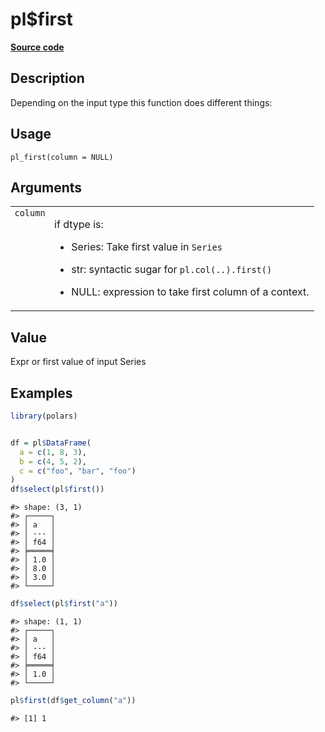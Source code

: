 
# pl$first

[**Source code**](https://github.com/pola-rs/r-polars/tree/main/R/functions__lazy.R#L155)

## Description

Depending on the input type this function does different things:

## Usage

<pre><code class='language-R'>pl_first(column = NULL)
</code></pre>

## Arguments

<table>
<tr>
<td style="white-space: nowrap; font-family: monospace; vertical-align: top">
<code id="pl_first_:_column">column</code>
</td>
<td>

if dtype is:

<ul>
<li>

Series: Take first value in <code>Series</code>

</li>
<li>

str: syntactic sugar for
<code style="white-space: pre;">pl.col(..).first()</code>

</li>
<li>

NULL: expression to take first column of a context.

</li>
</ul>
</td>
</tr>
</table>

## Value

Expr or first value of input Series

## Examples

``` r
library(polars)


df = pl$DataFrame(
  a = c(1, 8, 3),
  b = c(4, 5, 2),
  c = c("foo", "bar", "foo")
)
df$select(pl$first())
```

    #> shape: (3, 1)
    #> ┌─────┐
    #> │ a   │
    #> │ --- │
    #> │ f64 │
    #> ╞═════╡
    #> │ 1.0 │
    #> │ 8.0 │
    #> │ 3.0 │
    #> └─────┘

``` r
df$select(pl$first("a"))
```

    #> shape: (1, 1)
    #> ┌─────┐
    #> │ a   │
    #> │ --- │
    #> │ f64 │
    #> ╞═════╡
    #> │ 1.0 │
    #> └─────┘

``` r
pl$first(df$get_column("a"))
```

    #> [1] 1
